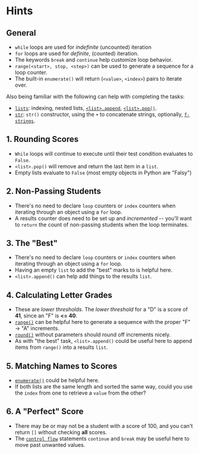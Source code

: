 # Hints

## General

-   `while` loops are used for _indefinite_ (uncounted) iteration
-   `for` loops are used for _definite_, (counted) iteration.
-   The keywords `break` and `continue` help customize loop behavior.
-   `range(<start>, stop, <step>)` can be used to generate a sequence for a loop counter.
-   The built-in `enumerate()` will return (`<value>`, `<index>`) pairs to iterate over.

Also being familiar with the following can help with completing the tasks:

-   [`lists`][list]: indexing, nested lists, [`<list>.append`][append and pop], [`<list>.pop()`][append and pop].
-   [`str`][str]: `str()` constructor, using the `+` to concatenate strings, optionally, [`f-strings`][f-strings].

## 1. Rounding Scores

-   `While` loops will continue to execute until their test condition evaluates to `False`.
-   `<list>.pop()` will remove and return the last item in a `list`.
-   Empty lists evaluate to `False` (most empty objects in Python are "Falsy")

## 2. Non-Passing Students

-   There's no need to declare `loop` counters or `index` counters when iterating through an object using a `for` loop.
-   A results counter does need to be set up and _incremented_ -- you'll want to `return` the count of non-passing students when the loop terminates.

## 3. The "Best"

-   There's no need to declare `loop` counters or `index` counters when iterating through an object using a `for` loop.
-   Having an empty `list` to add the "best" marks to is helpful here.
-   `<list>.append()` can help add things to the results `list`.

## 4. Calculating Letter Grades

-   These are _lower thresholds_.  The _lower threshold_ for a "D" is a score of **41**, since an "F" is **&lt;= 40**.
-   [`range()`][range] can be helpful here to generate a sequence with the proper "F" -> "A" increments.
-   [`round()`][round] without parameters should round off increments nicely.
-   As with "the best" task, `<list>.append()` could be useful here to append items from `range()` into a results `list`.

## 5. Matching Names to Scores

-   [`enumerate()`][enumerate] could be helpful here.
-   If both lists are the same length and sorted the same way, could you use the `index` from one to retrieve a `value` from the other?

## 6. A "Perfect" Score

-   There may be or may not be a student with a score of 100, and you can't return `[]` without checking **all** scores.
-   The [`control flow`][control flow] statements `continue` and `break` may be useful here to move past unwanted values.

[list]: https://docs.python.org/3/library/stdtypes.html#list

[str]: https://docs.python.org/3/library/stdtypes.html#str

[f-strings]: https://docs.python.org/3/reference/lexical_analysis.html#formatted-string-literals

[append and pop]: https://docs.python.org/3/tutorial/datastructures.html#more-on-lists

[enumerate]: https://docs.python.org/3/library/functions.html#enumerate

[control flow]: https://docs.python.org/3/tutorial/controlflow.html#break-and-continue-statements-and-else-clauses-on-loops

[range]: https://docs.python.org/3/tutorial/controlflow.html#the-range-function

[round]: https://docs.python.org/3/library/functions.html#round
